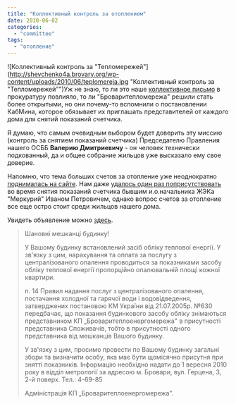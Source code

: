 ```yaml
---
title: "Коллективный контроль за отоплением"
date: 2010-06-02
categories: 
  - "committee"
tags: 
  - "отопление"
---
```


![Коллективный контроль за "Тепломережей"](http://shevchenko4a.brovary.org/wp-content/uploads/2010/06/teplomereja.jpg "Коллективный контроль за "Тепломережей"")Уж не знаю, то ли это наше [коллективное письмо](http://shevchenko4a.brovary.org/pismo-v-prokuraturu-dostavleno/) в прокуратуру повлияло, то ли "Броваритепломережа" решили стать более открытыми, но они почему-то вспомнили о постановлении КабМина, которое обязывает их приглашать представителей от каждого дома для снятий показаний счетчика.

Я думаю, что самым очевидным выбором будет доверить эту миссию (контроль за снятием показаний счетчика) Председателю Правления нашего ОСББ **Валерию Дмитриевичу** - он человек технически подкованный, да и общее собрание жильцов уже высказало ему свое доверие.

Напомню, что тема больших счетов за отопление уже неоднократно [поднималась на сайте](http://shevchenko4a.brovary.org/uchimsya-ekonomit/). Нам даже [удалось один раз поприсутствовать](http://shevchenko4a.brovary.org/serdtse-nashey-rodiny/) во время снятия показаний счетчика бывшим и.о.начальника ЖЭКа "Меркурий" Иваном Петровичем, однако вопрос счетов за отопление все еще остро стоит среди жильцов нашего дома.

Увидеть объявление можно <!--more-->[здесь](http://lh6.ggpht.com/_rSr87wJ7xVQ/TAapsSfm7aI/AAAAAAAACm0/D3bJnP993MU/s800/shevchenko4a_20100603%20009.jpg "Объявление Броваритепломережи").

> Шановні мешканці будинку!
> 
> У Вашому будинку встановлений засіб обліку теплової енергії. У зв'язку з цим, нарахування та оплата за послугу з централізованого опалення проводиться за показниками засобу обліку теплової енергії пропорційно опалювальній площі кожної квартири.
> 
> п. 14 Правил надання послуг з централізованого опалення, постачання холодної та гарячої води і водовідведення, затверджених постановою КМ України від 21.07.2005р. №630 передбачає, що показання будинкового засобу обліку знімаються представником КП „Броваритеплоенергомережа" в присутності представника Споживачів, тобто в присутності одного представника від мешканців Вашого будинку.
> 
> У зв'язку з цим, просимо провести по Вашому будинку загальні збори та визначити особу, яка має бути щомісячно присутня при знятті показників. Інформацію необхідно надати до 1 вересня 2010 року в відділ метрології за адресою м. Бровари, вул. Герцена, З, 2-й поверх. Тел.: 4-69-85
> 
> Адміністрація КП „Броваритеплоенергомережа".
